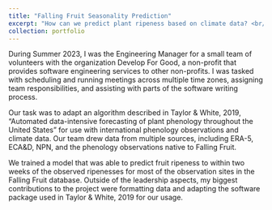 ```yaml
---
title: "Falling Fruit Seasonality Prediction"
excerpt: "How can we predict plant ripeness based on climate data? <br/><img src='/images/500x300.png'>"
collection: portfolio
---
```


During Summer 2023, I was the Engineering Manager for a small team of volunteers with the organization
Develop For Good, a non-profit that provides software engineering services to other non-profits.
I was tasked with scheduling and running meetings across multiple time zones, assigning team responsibilities, and assisting with parts of the software writing process.

Our task was to adapt an algorithm described in Taylor & White, 2019, “Automated data-intensive forecasting of plant phenology throughout the United States” for use with international phenology observations and climate data.
Our team drew data from multiple sources, including ERA-5, ECA&D, NPN, and the phenology observations native to Falling Fruit.

We trained a model that was able to predict fruit ripeness to within two weeks of the observed ripenesses for most of the observation sites in the Falling Fruit database. 
Outside of the leadership aspects, my biggest contributions to the project were formatting data and adapting the software package used in Taylor & White, 2019 for our usage.
